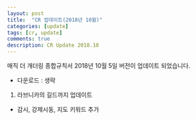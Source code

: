 ```yaml
---
layout: post
title:  "CR 업데이트(2018년 10월)"
categories: [update]
tags: [cr, update]
comments: true
description: CR Update 2018.10
---
```

매직 더 개더링 종합규칙서 2018년 10월 5일 버전이 업데이트 되었습니다.

 * 다운로드 : 생략

1. 라브니카의 길드까지 업데이트
  * 감시, 강제시동, 지도 키워드 추가
